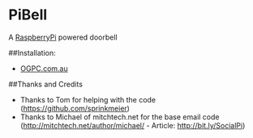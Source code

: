 PiBell
======
A [RaspberryPi](http://raspberrypi.org/) powered doorbell

##Installation:

* [OGPC.com.au](http://ogpc.com.au/wiki/Projects/PiBell)
  
##Thanks and Credits

* Thanks to Tom for helping with the code (https://github.com/sprinkmeier)
* Thanks to Michael of mitchtech.net for the base email code (http://mitchtech.net/author/michael/ - Article: http://bit.ly/SocialPi)


